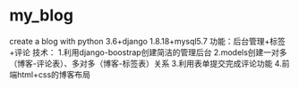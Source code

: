 # my_blog
create a blog with python 3.6+django 1.8.18+mysql5.7
功能：后台管理+标签+评论
技术：
1.利用django-boostrap创建简洁的管理后台
2.models创建一对多（博客-评论表）、多对多（博客-标签表）关系
3.利用表单提交完成评论功能
4.前端html+css的博客布局
